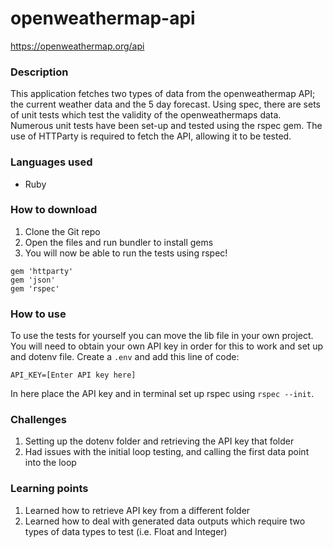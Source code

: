 # openweathermap-api
https://openweathermap.org/api

### Description
This application fetches two types of data from the openweathermap API; the current weather data and the 5 day forecast. Using spec, there are sets of unit tests which test the validity of the openweathermaps data. Numerous unit tests have been set-up and tested using the rspec gem. The use of HTTParty is required to fetch the API, allowing it to be tested.

### Languages used
* Ruby

### How to download
1. Clone the Git repo
2. Open the files and run bundler to install gems
3. You will now be able to run the tests using rspec!

``` 
gem 'httparty'
gem 'json'
gem 'rspec'
```

### How to use
To use the tests for yourself you can move the lib file in your own project. You will need to obtain your own API key in order for this to work and set up and dotenv file. Create a ```.env``` and add this line of code:
```
API_KEY=[Enter API key here]
```
In here place the API key and in terminal set up rspec using ```rspec --init```.

### Challenges 
1. Setting up the dotenv folder and retrieving the API key that folder
2. Had issues with the initial loop testing, and calling the first data point into the loop

### Learning points
1. Learned how to retrieve API key from a different folder
2. Learned how to deal with generated data outputs which require two types of data types to test (i.e. Float and Integer)
